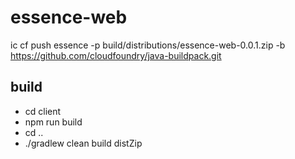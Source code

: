 # essence-web

ic cf push essence -p build/distributions/essence-web-0.0.1.zip -b https://github.com/cloudfoundry/java-buildpack.git


## build

- cd client
- npm run build
- cd ..
- ./gradlew clean build distZip
